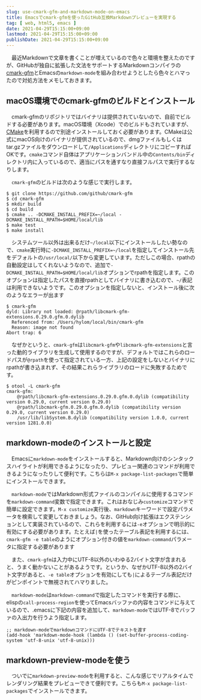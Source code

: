 ```yaml
---
slug: use-cmark-gfm-and-markdown-mode-on-emacs
title: Emacsでcmark-gfmを使ったGitHub互換Markdownプレビューを実現する
tag: [ web, html5, emacs ]
date: 2021-04-29T15:15:00+09:00
lastmod: 2021-04-29T15:15:00+09:00
publishDate: 2021-04-29T15:15:00+09:00
---
```


　最近Markdownで文章を書くことが増えているので色々と環境を整えたのですが、GitHubが独自に拡張した文法をサポートするMarkdownコンパイラの[cmark-gfm](https://github.com/github/cmark-gfm)とEmacsの`markdown-mode`を組み合わせようとしたら色々とハマったので対処方法をメモしておきます。

## macOS環境でのcmark-gfmのビルドとインストール

　cmark-gfmのリポジトリではバイナリは提供されていないので、自前でビルドする必要があります。macOS環境（Xcode）でのビルドもされていますが、[CMake](https://cmake.org/)を利用するので別途インストールしておく必要があります。CMakeは公式にmacOS向けのバイナリが提供されているので、dmgファイルもしくはtar.gzファイルをダウンロードして`/Applications`ディレクトリにコピーすればOKです。`cmake`コマンド自体はアプリケーションバンドル中の`Contents/bin`ディレクトリ内に入っているので、適当にパスを通すなり直接フルパスで実行するなりします。

　`cmark-gfm`のビルドは次のような感じで実行します。

```
$ git clone https://github.com/github/cmark-gfm
$ cd cmark-gfm
$ mkdir build
$ cd build
$ cmake .. -DCMAKE_INSTALL_PREFIX=~/local -DCMAKE_INSTALL_RPATH=$HOME/local/lib
$ make test
$ make install
```

　システムツール以外は出来るだけ`~/local`以下にインストールしたい勢なので、`cmake`実行時に`-DCMAKE_INSTALL_PREFIX=~/local`を指定してインストール先をデフォルトの`/usr/local/`以下から変更しています。ただしこの場合、rpathの自動設定はしてくれないようなので、追加で`-DCMAKE_INSTALL_RPATH=$HOME/local/lib`オプションでrpathを指定します。このオプションは指定したパスを直接rpathとしてバイナリに書き込むので、`~/`表記は利用できないようです。このオプションを指定しないと、インストール後に次のようなエラーが出ます

```
$ cmark-gfm 
dyld: Library not loaded: @rpath/libcmark-gfm-extensions.0.29.0.gfm.0.dylib
  Referenced from: /Users/hylom/local/bin/cmark-gfm
  Reason: image not found
Abort trap: 6
```

　なぜかというと、`cmark-gfm`は`libcmark-gfm`や`libcmark-gfm-extensions`と言った動的ライブラリを生成して使用するのですが、デフォルトではこれらのロードパスが`@rpath`を使って指定されている一方、上記の設定をしないとバイナリにrpathが書き込まれず、その結果これらライブラリのロードに失敗するためです。

```
$ otool -L cmark-gfm 
cmark-gfm:
	@rpath/libcmark-gfm-extensions.0.29.0.gfm.0.dylib (compatibility version 0.29.0, current version 0.29.0)
	@rpath/libcmark-gfm.0.29.0.gfm.0.dylib (compatibility version 0.29.0, current version 0.29.0)
	/usr/lib/libSystem.B.dylib (compatibility version 1.0.0, current version 1281.0.0)
```

## markdown-modeのインストールと設定

　Emacsに`markdown-mode`をインストールすると、Markdown向けのシンタックスハイライトが利用できるようになったり、プレビュー関連のコマンドが利用できるようになったりして便利です。こちらは`M-x package-list-packages`で簡単にインストールできます。

　`markdown-mode`ではMarkdown形式ファイルのコンパイルに使用するコマンドを`markdown-command`変数で指定できます。これはおなじみ`customize`コマンドで簡単に設定できます。`M-x customize`実行後、`markdown`キーワードで設定パラメータを検索して変更しておきましょう。なお、GitHub向け拡張はエクステンションとして実装されているので、これらを利用するには`-e`オプションで明示的に有効にする必要があります。たとえば`|`を使ったテーブル表記を利用するには、`cmark-gfm -e table`のようにオプション付きの値を`markdown-command`パラメータに指定する必要があります

　また、`cmark-gfm`は入力中にUTF-8以外のいわゆる2バイト文字が含まれると、うまく動かないことがあるようです。というか、なぜかUTF-8以外の2バイト文字があると、`-e table`オプションを有効にしても`|`によるテーブル表記だけがピンポイントで無視されてハマりました。

　`markdown-mode`は`markdown-command`で指定したコマンドを実行する際に、elispの`call-process-region`を使ってEmacsバッファの内容をコマンドに与えているので、.emacsに下記の内容を追加して、`markdown-mode`ではUTF-8でバッファの入出力を行うよう指定します。

```
;; markdown-modeでmarkdownコマンドにUTF-8でテキストを渡す
(add-hook 'markdown-mode-hook (lambda () (set-buffer-process-coding-system 'utf-8-unix 'utf-8-unix)))
```

## markdown-preview-modeを使う

　ついでに`markdown-preview-mode`を利用すると、こんな感じでリアルタイムでレンダリング結果をプレビューできて便利です。こちらも`M-x package-list-packages`でインストールできます。

